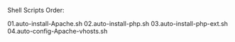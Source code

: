 Shell Scripts Order:

01.auto-install-Apache.sh
02.auto-install-php.sh
03.auto-install-php-ext.sh
04.auto-config-Apache-vhosts.sh
